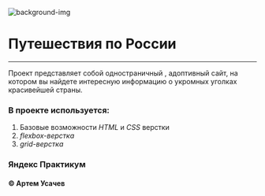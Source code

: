 ![background-img](https://github.com/Artem-Usachev/images/blob/master/729440.jpg)
# Путешествия по России
------
Проект представляет собой  одностраничный , адоптивный  сайт, на котором вы найдете интересную информацию
о укромных уголках красивейшей страны.
### В проекте используется: 
1. Базовые возможности _HTML_ и _CSS_ верстки 
2. _flexbox-верстка_  
4. _grid-верстка_
 ### Яндекс  Практикум
#### © Артем Усачев
